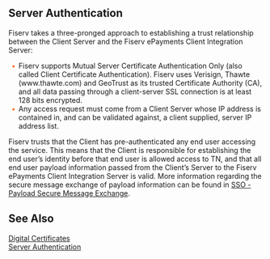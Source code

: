## Server Authentication  



Fiserv takes a three-pronged approach to establishing a trust relationship between the Client Server and the Fiserv ePayments Client Integration Server: 

<div class="card-body">
<ul>
<li>Fiserv supports Mutual Server Certificate Authentication Only (also called Client Certificate Authentication). Fiserv uses Verisign, Thawte (www.thawte.com) and GeoTrust as its trusted Certificate Authority (CA), and all data passing through a client-server SSL connection is at least 128 bits encrypted.</li>
 
<li>Any access request must come from a Client Server whose IP address is contained in, and can be validated against, a client supplied, server IP address list. </li>

</div>
</ul>

Fiserv trusts that the Client has pre-authenticated any end user accessing the service. This means that the Client is responsible for establishing the end user’s identity before that end user is allowed access to TN, and that all end user payload information passed from the Client’s Server to the Fiserv ePayments Client Integration Server is valid. More information regarding the secure message exchange of payload information can be found in [SSO - Payload Secure Message Exchange](?path=docs/getting-started/TN-Integration-Guide/SSO-Guidelines/payload-secure-msg.md). 

 

 

## See Also 

[Digital Certificates](?path=docs/getting-started/TN-Integration-Guide/Digital-Certificates.md)    
[Server Authentication](?path=docs/getting-started/TN-Integration-Guide/Server-Authentication.md)    

 

 <style>
    .card-body ul {
        list-style: none;
        padding-left: 20px;
    }
    .card-body ul li::before {
        content: "\2022";
        font-size: 1em;
        color: #f60;
        display: inline-block;
        width: 1em;
        margin-left: -1em;
    }
</style>


